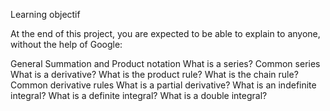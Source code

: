 Learning objectif 


At the end of this project, you are expected to be able to explain to anyone, without the help of Google:

General
Summation and Product notation
What is a series?
Common series
What is a derivative?
What is the product rule?
What is the chain rule?
Common derivative rules
What is a partial derivative?
What is an indefinite integral?
What is a definite integral?
What is a double integral?
